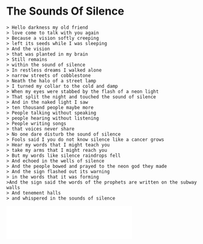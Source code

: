 # The Sounds Of Silence

    > Hello darkness my old friend
    > love come to talk with you again
    > Because a vision softly creeping
    > left its seeds while I was sleeping
    > And the vision
    > that was planted in my brain
    > Still remains
    > within the sound of silence
    > In restless dreams I walked alone
    > narrow streets of cobblestone
    > Neath the halo of a street lamp
    > I turned my collar to the cold and damp
    > When my eyes were stabbed by the flash of a neon light
    > That split the night and touched the sound of silence
    > And in the naked light I saw
    > ten thousand people maybe more
    > People talking without speaking
    > people hearing without listening
    > People writing songs
    > that voices never share
    > No one dare disturb the sound of silence
    > Fools said I you do not know silence like a cancer grows
    > Hear my words that I might teach you
    > take my arms that I might reach you
    > But my words like silence raindrops fell
    > And echoed in the wells of silence
    > And the people bowed and prayed to the neon god they made
    > And the sign flashed out its warning
    > in the words that it was forming
    >And the sign said the words of the prophets are written on the subway walls
    > And tenement halls
    > and whispered in the sounds of silence

<iframe frameborder="no" border="0" marginwidth="0" marginheight="0" width=330 height=86 src="//music.163.com/outchain/player?type=2&id=25508171&auto=1&height=66"></iframe>